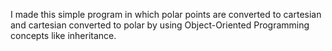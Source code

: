 I made this simple program in which polar points are converted to cartesian and cartesian converted to polar by using Object-Oriented Programming concepts like inheritance.
